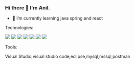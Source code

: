 ### Hi there 👋 I'm Anil.



- 🌱 I’m currently learning java spring and react


Technologies:

<img src = "https://img.shields.io/badge/C-00599C?style=for-the-badge&logo=c&logoColor=white"/>
<img src = "https://img.shields.io/badge/C%2B%2B-00599C?style=for-the-badge&logo=c%2B%2B&logoColor=white"/>
<img src = "https://img.shields.io/badge/JavaScript-323330?style=for-the-badge&logo=javascript&logoColor=F7DF1E"/>
<img src = "https://img.shields.io/badge/Java-ED8B00?style=for-the-badge&logo=java&logoColor=white"/>
<img src = "https://img.shields.io/badge/CSS3-1572B6?style=for-the-badge&logo=css3&logoColor=white"/>
<img src = "https://img.shields.io/badge/HTML5-E34F26?style=for-the-badge&logo=html5&logoColor=white"/>
<img src = "https://img.shields.io/badge/C%23-239120?style=for-the-badge&logo=c-sharp&logoColor=white"/>

Tools:

Visual Studio,visual studio code,eclipse,mysql,mssql,postman
